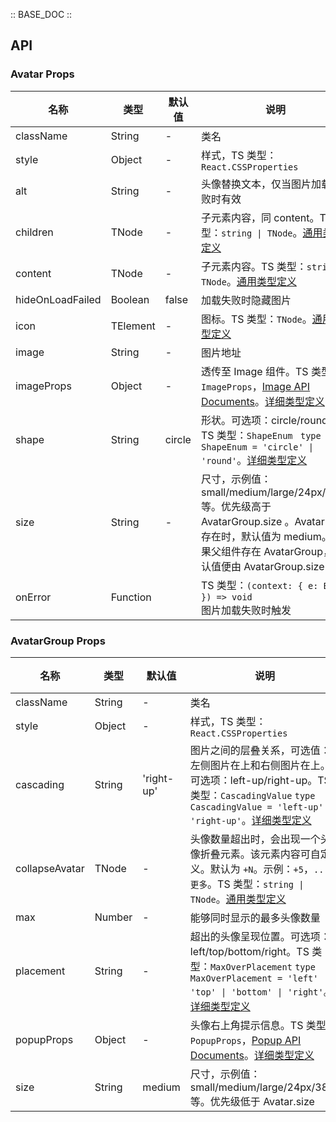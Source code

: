:: BASE_DOC ::

## API
### Avatar Props

名称 | 类型 | 默认值 | 说明 | 必传
-- | -- | -- | -- | --
className | String | - | 类名 | N
style | Object | - | 样式，TS 类型：`React.CSSProperties` | N
alt | String | - | 头像替换文本，仅当图片加载失败时有效 | N
children | TNode | - | 子元素内容，同 content。TS 类型：`string \| TNode`。[通用类型定义](https://github.com/Tencent/tdesign-react/blob/develop/src/common.ts) | N
content | TNode | - | 子元素内容。TS 类型：`string \| TNode`。[通用类型定义](https://github.com/Tencent/tdesign-react/blob/develop/src/common.ts) | N
hideOnLoadFailed | Boolean | false | 加载失败时隐藏图片 | N
icon | TElement | - | 图标。TS 类型：`TNode`。[通用类型定义](https://github.com/Tencent/tdesign-react/blob/develop/src/common.ts) | N
image | String | - | 图片地址 | N
imageProps | Object | - | 透传至 Image 组件。TS 类型：`ImageProps`，[Image API Documents](./image?tab=api)。[详细类型定义](https://github.com/Tencent/tdesign-react/blob/develop/src/avatar/type.ts) | N
shape | String | circle | 形状。可选项：circle/round。TS 类型：`ShapeEnum ` `type ShapeEnum = 'circle' \| 'round'`。[详细类型定义](https://github.com/Tencent/tdesign-react/blob/develop/src/avatar/type.ts) | N
size | String | - | 尺寸，示例值：small/medium/large/24px/38px 等。优先级高于 AvatarGroup.size 。Avatar 单独存在时，默认值为 medium。如果父组件存在 AvatarGroup，默认值便由 AvatarGroup.size 决定 | N
onError | Function |  | TS 类型：`(context: { e: Event }) => void`<br/>图片加载失败时触发 | N

### AvatarGroup Props

名称 | 类型 | 默认值 | 说明 | 必传
-- | -- | -- | -- | --
className | String | - | 类名 | N
style | Object | - | 样式，TS 类型：`React.CSSProperties` | N
cascading | String | 'right-up' | 图片之间的层叠关系，可选值：左侧图片在上和右侧图片在上。可选项：left-up/right-up。TS 类型：`CascadingValue` `type CascadingValue = 'left-up' \| 'right-up'`。[详细类型定义](https://github.com/Tencent/tdesign-react/blob/develop/src/avatar/type.ts) | N
collapseAvatar | TNode | - | 头像数量超出时，会出现一个头像折叠元素。该元素内容可自定义。默认为 `+N`。示例：`+5`，`...`, `更多`。TS 类型：`string \| TNode`。[通用类型定义](https://github.com/Tencent/tdesign-react/blob/develop/src/common.ts) | N
max | Number | - | 能够同时显示的最多头像数量 | N
placement | String | - | 超出的头像呈现位置。可选项：left/top/bottom/right。TS 类型：`MaxOverPlacement` `type MaxOverPlacement = 'left' \| 'top' \| 'bottom' \| 'right'`。[详细类型定义](https://github.com/Tencent/tdesign-react/blob/develop/src/avatar/type.ts) | N
popupProps | Object | - | 头像右上角提示信息。TS 类型：`PopupProps`，[Popup API Documents](./popup?tab=api)。[详细类型定义](https://github.com/Tencent/tdesign-react/blob/develop/src/avatar/type.ts) | N
size | String | medium | 尺寸，示例值：small/medium/large/24px/38px 等。优先级低于 Avatar.size | N
